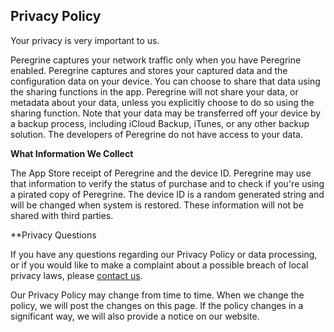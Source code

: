 ## Privacy Policy

Your privacy is very important to us.

Peregrine captures your network traffic only when you have Peregrine enabled. Peregrine captures and stores your captured data and the configuration data on your device. You can choose to share that data using the sharing functions in the app. Peregrine will not share your data, or metadata about your data, unless you explicitly choose to do so using the sharing function. Note that your data may be transferred off your device by a backup process, including iCloud Backup, iTunes, or any other backup solution. The developers of Peregrine do not have access to your data.

**What Information We Collect**

The App Store receipt of Peregrine and the device ID.
Peregrine may use that information to verify the status of purchase and to check if you're using a pirated copy of Peregrine. The device ID is a random generated string and will be changed when system is restored. These information will not be shared with third parties.

**Privacy Questions

If you have any questions regarding our Privacy Policy or data processing, or if you would like to make a complaint about a possible breach of local privacy laws, please [contact us](https://github.com/freeperegrine/Peregrine/issues/new).

Our Privacy Policy may change from time to time. When we change the policy, we will post the changes on this page. If the policy changes in a significant way, we will also provide a notice on our website.
